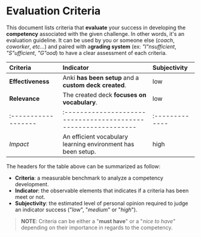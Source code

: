 # Evaluation Criteria

This document lists criteria that **evaluate** your success in developing the **competency** associated with the given challenge. In other words, it's an evaluation guideline. It can be used by you or someone else (_coach_, _coworker_, _etc..._) and paired with a**grading system** (ex: _"I"nsufficient_, _"S"ufficient_, _"G"ood_) to have a clear assessment of each criteria.

| Criteria          | Indicator                                                    | Subjectivity |
|:------------------|:-------------------------------------------------------------|:-------------|
| **Effectiveness** | Anki **has been setup** and a **custom deck created**.       | low          |
| **Relevance**     | The created deck **focuses on vocabulary**.                  | low          |
|:------------------|:-------------------------------------------------------------|:-------------|
| _Impact_          | An efficient vocabulary learning environment has been setup. | high         |

The headers for the table above can be summarized as follow:

- **Criteria**: a measurable benchmark to analyze a competency development.
- **Indicator**: the observable elements that indicates if a criteria has been meet or not. 
- **Subjectivity**: the estimated level of personal opinion required to judge an indicator success ("_low_", "_medium_" or "_high_").

> **NOTE**: Criteria can be either a "**must have**" or a "_nice to have_" depending on their importance in regards to the competency.
